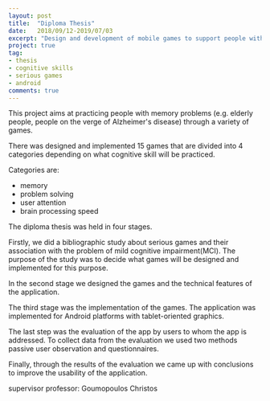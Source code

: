 ```yaml
---
layout: post
title:  "Diploma Thesis"
date:   2018/09/12-2019/07/03 
excerpt: "Design and development of mobile games to support people with memory problems"
project: true
tag:
- thesis
- cognitive skills
- serious games
- android
comments: true
---
```

     
This project aims at practicing people with memory problems (e.g. elderly people, people on the verge of Alzheimer's disease) through a variety of games. 

There was designed and implemented 15 games that are divided into 4 categories depending on what cognitive skill will be practiced. 

Categories are: 
- memory 
- problem solving
- user attention
- brain processing speed

The diploma thesis was held in four stages.

Firstly, we did a  bibliographic study about serious games and their association with the problem of mild cognitive impairment(MCI). The purpose of the study was to decide what games will be designed and implemented for this purpose.

In the second stage we designed the games and the technical features of the application.

The third stage was the implementation of the games. The application was implemented for Android platforms with tablet-oriented graphics.

The last step was the evaluation of the app by users to whom the app is addressed. To collect data from the evaluation we used two methods passive user observation and  questionnaires.

Finally, through the results of the evaluation we came up with conclusions to improve the usability of the application.

supervisor professor: Goumopoulos Christos
